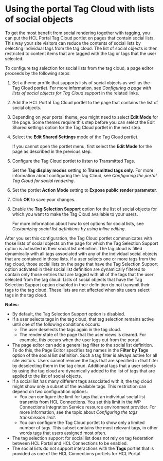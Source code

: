 # Using the portal Tag Cloud with lists of social objects

To get the most benefit from social rendering together with tagging, you can put the HCL Portal Tag Cloud portlet on pages that contain social lists. This way your site visitors can reduce the contents of social lists by selecting individual tags from the tag cloud. The list of social objects is then restricted to content items that are tagged with the tag or tags that the user selected.

To configure tag selection for social lists from the tag cloud, a page editor proceeds by the following steps:

1.  Set a theme profile that supports lists of social objects as well as the Tag Cloud portlet. For more information, see *Configuring a page with lists of social objects for Tag Cloud support* in the related links.

2.  Add the HCL Portal Tag Cloud portlet to the page that contains the list of social objects.

3.  Depending on your portal theme, you might need to select **Edit Mode** for the page. Some themes require this step before you can select the Edit Shared settings option for the Tag Cloud portlet in the next step.

4.  Select the **Edit Shared Settings** mode of the Tag Cloud portlet.

    If you cannot open the portlet menu, first select the **Edit Mode** for the page as described in the previous step.

5.  Configure the Tag Cloud portlet to listen to Transmitted Tags.

    Set the **Tag display modes** setting to **Transmitted tags only**. For more information about configuring the Tag Cloud, see *Configuring the portal Tag Cloud for social rendering*.

6.  Set the portlet **Action Mode** setting to **Expose public render parameter**.

7.  Click **OK** to save your changes.

8.  Enable the **Tag Selection Support** option for the list of social objects for which you want to make the Tag Cloud available to your users.

    For more information about how to set options for social lists, see *Customizing social list definitions by using inline editing*.


After you set this configuration, the Tag Cloud portlet communicates with those lists of social objects on the page for which the Tag Selection Support option is activated in their social list definition. The tag cloud is filled dynamically with all tags associated with any of the individual social objects that are contained in those lists. If a user selects one or more tags from the tag cloud, those social lists on the page that have the Tag Selection Support option activated in their social list definition are dynamically filtered to contain only those entries that are tagged with all of the tags that the user selected from the tag cloud. Lists of social objects that have the Tag Selection Support option disabled in their definition do not transmit their tags to the tag cloud. These lists are not affected when site users select tags in the tag cloud.

**Notes:**

-   By default, the Tag Selection Support option is disabled.
-   If a user selects tags in the tag cloud, that tag selection remains active until one of the following conditions occurs:
    -   The user deselects the tags again in the tag cloud.
    -   The render state of the page that the user views is cleared. For example, this occurs when the user logs out from the portal.
-   The page editor can add a general tag filter to the social list definition. To do this, the Page Editor specifies tag names in the **Filter by Tags** option of the social list definition. Such a tag filter is always active for all site visitors. Users cannot remove the tags that are specified in that filter by deselecting them in the tag cloud. Additional tags that a user selects by using the tag cloud are dynamically added to the list of tags that are applied to the list of social objects.
-   If a social list has many different tags associated with it, the tag cloud might show only a subset of the available tags. This restriction can depend on two configuration options:
    -   You can configure the limit for tags that an individual social list transmits from HCL Connections. You set this limit in the WP Connections Integration Service resource environment provider. For more information, see the topic about *Configuring the tags transmission limit*.
    -   You can configure the Tag Cloud portlet to show only a limited number of tags. This subset contains the most relevant tags, in other words tags that users assigned most often.
-   The tag selection support for social list does not rely on tag federation between HCL Portal and HCL Connections to be enabled.
-   The social lists do not support interactions with the **Tags** portlet that is provided as one of the HCL Connections portlets for HCL Portal.

<!--
-   **[Configuring the portal Tag Cloud for social rendering](../social/soc_rendr_cfg_tag_cloud.md)**  
If you include the HCL Portal Tag Cloud portlet on your social pages, you need to configure it to work with social lists.


**Related information**  


[Configuring the portal Tag Cloud for social rendering](../social/soc_rendr_cfg_tag_cloud.md)

[Customizing social list definitions by using inline editing](../social/soc_rendr_cust_socl_list.md)

[Configuring the tag cloud](https://help.hcltechsw.com/digital-experience/8.5/panel_help/tag_cloud_cfg.html)

[Configuring a page with lists of social objects for Tag Cloud support](../social/config_page_social_objects_tag_cloud.md)

[Configuring the tags transmission limit](../social/soc_rendr_cfg_tag_limit.md) -->

